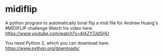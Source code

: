 # midiflip
A python program to automatically tonal flip a midi file for Andrew Huang's #MIDIFLIP challenge
Watch his video here: https://www.youtube.com/watch?v=4IAZY7JdSHU

You need Python 2, which you can download here: https://www.python.org/downloads/
